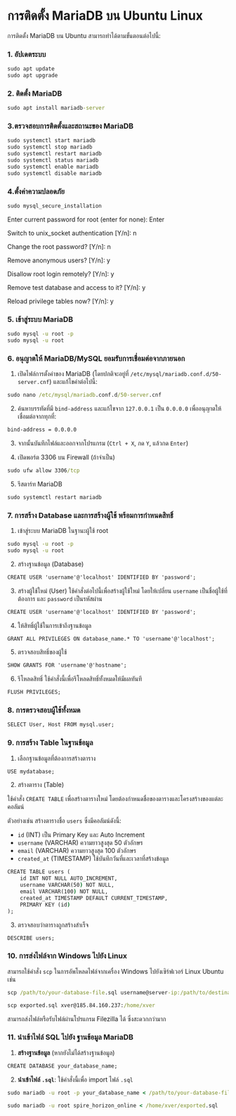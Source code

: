 # การติดตั้ง MariaDB บน Ubuntu Linux

การติดตั้ง MariaDB บน Ubuntu สามารถทำได้ตามขั้นตอนต่อไปนี้:

### 1. อัปเดตระบบ

```cmd
sudo apt update
sudo apt upgrade
```

### 2. ติดตั้ง MariaDB

```cmd
sudo apt install mariadb-server
```

### 3.ตรวจสอบการติดตั้งและสถานะของ MariaDB

```cmd
sudo systemctl start mariadb
sudo systemctl stop mariadb
sudo systemctl restart mariadb
sudo systemctl status mariadb
sudo systemctl enable mariadb
sudo systemctl disable mariadb
```

### 4.ตั้งค่าความปลอดภัย

```cmd
sudo mysql_secure_installation
```

Enter current password for root (enter for none): Enter

Switch to unix_socket authentication [Y/n]: n

Change the root password? [Y/n]: n

Remove anonymous users? [Y/n]: y

Disallow root login remotely? [Y/n]: y

Remove test database and access to it? [Y/n]: y

Reload privilege tables now? [Y/n]: y

### 5. เข้าสู่ระบบ MariaDB

```cmd
sudo mysql -u root -p
sudo mysql -u root
```

### 6. อนุญาตให้ MariaDB/MySQL ยอมรับการเชื่อมต่อจากภายนอก

1. เปิดไฟล์การตั้งค่าของ MariaDB (โดยปกติจะอยู่ที่ `/etc/mysql/mariadb.conf.d/50-server.cnf`) และแก้ไขค่าต่อไปนี้:

```cmd
sudo nano /etc/mysql/mariadb.conf.d/50-server.cnf
```

2. ค้นหาบรรทัดที่มี `bind-address` และแก้ไขจาก `127.0.0.1` เป็น `0.0.0.0` เพื่ออนุญาตให้เชื่อมต่อจากทุกที่:

```cmd
bind-address = 0.0.0.0
```

3. จากนั้นบันทึกไฟล์และออกจากโปรแกรม (`Ctrl + X`, กด `Y`, แล้วกด `Enter`)

4. เปิดพอร์ต 3306 บน Firewall (ถ้าจำเป็น)

```cmd
sudo ufw allow 3306/tcp
```

5. รีสตาร์ท MariaDB

```cmd
sudo systemctl restart mariadb
```

### 7. การสร้าง Database และการสร้างผู้ใช้ พร้อมการกำหนดสิทธิ์

1. เข้าสู่ระบบ MariaDB ในฐานะผู้ใช้ root

```cmd
sudo mysql -u root -p
sudo mysql -u root
```

2. สร้างฐานข้อมูล (Database)

```cmd
CREATE USER 'username'@'localhost' IDENTIFIED BY 'password';
```

3. สร้างผู้ใช้ใหม่ (User) ใช้คำสั่งต่อไปนี้เพื่อสร้างผู้ใช้ใหม่ โดยให้เปลี่ยน `username` เป็นชื่อผู้ใช้ที่ต้องการ และ `password` เป็นรหัสผ่าน

```cmd
CREATE USER 'username'@'localhost' IDENTIFIED BY 'password';
```

4. ให้สิทธิ์ผู้ใช้ในการเข้าถึงฐานข้อมูล

```cmd
GRANT ALL PRIVILEGES ON database_name.* TO 'username'@'localhost';
```

5. ตรวจสอบสิทธิ์ของผู้ใช้

```cmd
SHOW GRANTS FOR 'username'@'hostname';
```

6. รีโหลดสิทธิ์ ใช้คำสั่งนี้เพื่อรีโหลดสิทธิ์ทั้งหมดให้มีผลทันที

```cmd
FLUSH PRIVILEGES;
```

### 8. การตรวจสอบผู้ใช้ทั้งหมด

```cmd
SELECT User, Host FROM mysql.user;
```

### 9. การสร้าง Table ในฐานข้อมูล

1. เลือกฐานข้อมูลที่ต้องการสร้างตาราง

```cmd
USE mydatabase;
```

2. สร้างตาราง (Table)

ใช้คำสั่ง `CREATE TABLE` เพื่อสร้างตารางใหม่ โดยต้องกำหนดชื่อของตารางและโครงสร้างของแต่ละคอลัมน์

ตัวอย่างเช่น สร้างตารางชื่อ `users` ซึ่งมีคอลัมน์ดังนี้:

- `id` (INT) เป็น Primary Key และ Auto Increment
- `username` (VARCHAR) ความยาวสูงสุด 50 ตัวอักษร
- `email` (VARCHAR) ความยาวสูงสุด 100 ตัวอักษร
- `created_at` (TIMESTAMP) ใช้บันทึกวันที่และเวลาที่สร้างข้อมูล

```cmd
CREATE TABLE users (
    id INT NOT NULL AUTO_INCREMENT,
    username VARCHAR(50) NOT NULL,
    email VARCHAR(100) NOT NULL,
    created_at TIMESTAMP DEFAULT CURRENT_TIMESTAMP,
    PRIMARY KEY (id)
);
```

3. ตรวจสอบว่าตารางถูกสร้างสำเร็จ

```cmd
DESCRIBE users;
```

### 10. การส่งไฟล์จาก Windows ไปยัง Linux

สามารถใช้คำสั่ง `scp` ในการอัพโหลดไฟล์จากเครื่อง Windows ไปยังเซิร์ฟเวอร์ Linux Ubuntu เช่น

```cmd
scp /path/to/your-database-file.sql username@server-ip:/path/to/destination

scp exported.sql xver@185.84.160.237:/home/xver
```

สามารถส่งไฟล์หรือรับไฟล์ผ่านโปรแกรม Filezilla ได้ ซึ่งสะดวกกว่ามาก

### 11. นำเข้าไฟล์ SQL ไปยัง ฐานข้อมูล MariaDB

1. **สร้างฐานข้อมูล** (หากยังไม่ได้สร้างฐานข้อมูล)

```cmd
CREATE DATABASE your_database_name;
```

2. **นำเข้าไฟล์ `.sql`**: ใช้คำสั่งนี้เพื่อ import ไฟล์ `.sql`

```cmd
sudo mariadb -u root -p your_database_name < /path/to/your-database-file.sql

sudo mariadb -u root spire_horizon_online < /home/xver/exported.sql
```
